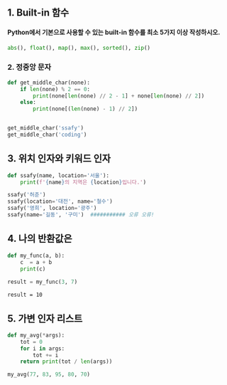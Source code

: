 ## 1. Built-in 함수

#### Python에서 기본으로 사용할 수 있는 built-in 함수를 최소 5가지 이상 작성하시오.

```python
abs(), float(), map(), max(), sorted(), zip()
```

### 2. 정중앙 문자

```python
def get_middle_char(none):
    if len(none) % 2 == 0:
        print(none[len(none) // 2 - 1] + none[len(none) // 2])
    else:
        print(none[(len(none) - 1) // 2])


get_middle_char('ssafy')
get_middle_char('coding')
```

## 3. 위치 인자와 키워드 인자

```python
def ssafy(name, location='서울'):
    print(f'{name}의 지역은 {location}입니다.')

ssafy('허준')
ssafy(location='대전', name='철수')
ssafy('영희', location='광주')
ssafy(name='길동', '구미')  ########### 오류 오류!
```

## 4. 나의 반환값은

```python
def my_func(a, b):
    c  = a + b
    print(c)
    
result = my_func(3, 7)
```

```
result = 10
```

## 5. 가변 인자 리스트

```python
def my_avg(*args):
    tot = 0
    for i in args:
        tot += i
    return print(tot / len(args))

my_avg(77, 83, 95, 80, 70)
```



